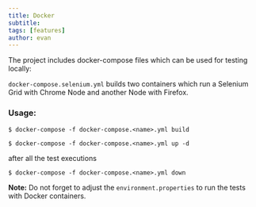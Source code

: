 ```yaml
---
title: Docker
subtitle:
tags: [features]
author: evan
---
```


The project includes docker-compose files which can be used for testing locally:

  `docker-compose.selenium.yml` builds two containers which run a Selenium Grid with Chrome Node and another Node with Firefox.

### Usage:

 `$ docker-compose -f docker-compose.<name>.yml build`

 `$ docker-compose -f docker-compose.<name>.yml up -d`

 after all the test executions

 `$ docker-compose -f docker-compose.<name>.yml down`

**Note:** Do not forget to adjust the `environment.properties` to run the tests with Docker containers.
